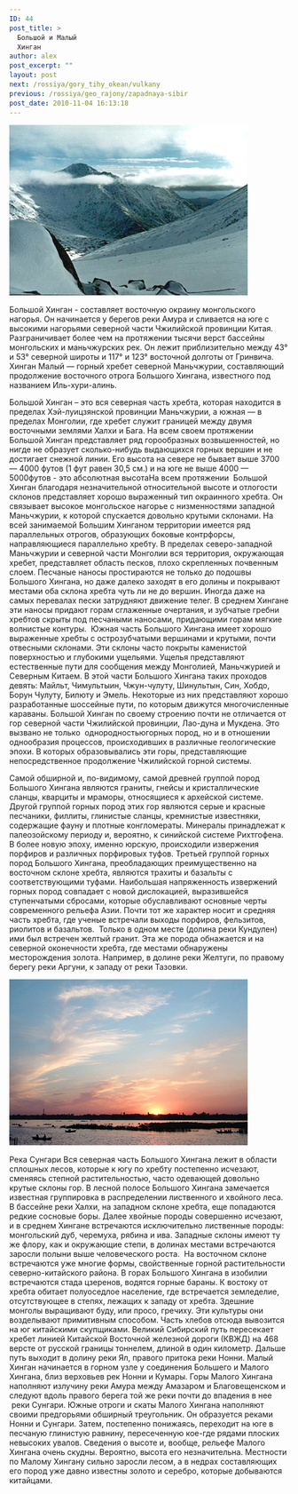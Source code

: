 ```yaml
---
ID: 44
post_title: >
  Большой и Малый
  Хинган
author: alex
post_excerpt: ""
layout: post
next: /rossiya/gory_tihy_okean/vulkany
previous: /rossiya/geo_rajony/zapadnaya-sibir
post_date: 2010-11-04 16:13:18
---
```


 

![](/img/book/512.jpg)

Большой Хинган - составляет восточную окраину монгольского нагорья. Он начинается у берегов реки Амура и сливается на юге с высокими нагорьями северной части Чжилийской провинции Китая.  Разграничивает более чем на протяжении тысячи верст бассейны монгольских и маньчжурских рек. Он лежит приблизительно между 43° и 53° северной широты и 117° и 123° восточной долготы от Гринвича. Хинган Малый — горный хребет северной Маньчжурии, составляющий продолжение восточного отрога Большого Хингана, известного под названием Иль-хури-алинь.
  
Большой Хинган – это вся северная часть хребта, которая находится в пределах Хэй-луицзянской провинции Маньчжурии, а южная — в пределах Монголии, где хребет служит границей между двумя восточными землями Халхи и Бага. На всем своем протяжении Большой Хинган представляет ряд горообразных возвышенностей, но нигде не образует сколько-нибудь выдающихся горных вершин и не достигает снежной линии. Его высота на севере не бывает выше 3700 — 4000 футов (1 фут равен 30,5 см.) и на юге не выше 4000 — 5000футов - это абсолютная высотаНа всем протяжении &nbsp;Большой Хинган благодаря незначительной относительной высоте и отлогости склонов представляет хорошо выраженный тип окраинного хребта. Он связывает высокое монгольское нагорье с низменностями западной Маньчжурии, к которой спускается довольно крутыми склонами. 
На всей занимаемой Большим Хинганом территории имеется ряд параллельных отрогов, образующих боковые контрфорсы, направляющиеся параллельно хребту. В пределах северо-западной Маньчжурии и северной части Монголии вся территория, окружающая хребет, представляет область песков, плохо скрепленных почвенным слоем. Песчаные наносы простираются не только до подошвы Большого Хингана, но даже далеко заходят в его долины и покрывают местами оба склона хребта чуть ли не до вершин. Иногда даже на самых перевалах пески затрудняют движение телег. В среднем Хингане эти наносы придают горам сглаженные очертания, и зубчатые гребни хребтов скрыты под песчаными наносами, придающими горам мягкие волнистые контуры.&nbsp;
Южная часть Большого Хингана имеет хорошо выраженные хребты с острозубчатыми вершинами и крутыми, почти отвесными склонами. Эти склоны часто покрыты каменистой поверхностью и глубокими ущельями. Ущелья представляют естественные пути для сообщения между Монголией, Маньчжурией и Северным Китаем. В этой части Большого Хингана таких проходов девять: Майльт, Чимультыин, Чжун-чулуту, Шинультын, Син, Хобдо, Борун Чулуту, Билюту и Эмель. Некоторые из них представляют хорошо разработанные шоссейные пути, по которым движутся многочисленные караваны.
Большой Хинган по своему строению почти не отличается от гор северной части Чжилийской провинции, Лао-дуна и Мукдена. Это вызвано не только &nbsp;однородностьюгорных пород, но и в отношении однообразия процессов, происходивших в различные геологические эпохи. В которых образовывались эти горы, представляющие непосредственное продолжение Чжилийской горной системы.  
  
Самой обширной и, по-видимому, самой древней группой пород Большого Хингана являются граниты, гнейсы и кристаллические сланцы, кварциты и мраморы, относящиеся к архейской системе. Другой группой горных пород этих гор являются серые и красные песчаники, филлиты, глинистые сланцы, кремнистые известняки, содержащие фауну и плотные конгломераты. Минералы принадлежат к палеозойскому периоду и, вероятно, к синийской системе Рихтгофена. В более новую эпоху, именно юрскую, происходили извержения порфиров и различных порфировых туфов. Третьей группой горных пород Большого Хингана, преобладающих преимущественно на восточном склоне хребта, являются трахиты и базальты с соответствующими туфами. 
Наибольшая напряженность извержений горных пород совпадает с новой дислокацией, выразившейся ступенчатыми сбросами, которые обуславливают основные черты современного рельефа Азии. Почти тот же характер носит и средняя часть хребта, где ученые встречали выходы порфиров, фельзитов, риолитов и базальтов.&nbsp; Только в одном месте (долина реки Кундулен) ими был встречен желтый гранит. Эта же порода обнажается и на северной оконечности хребта, где местами обнаружены месторождения золота. Например, в долине реки Желтуги, по правому берегу реки Аргуни, к западу от реки Тазовки. 


![](/img/text/Geogr_rai_ross/Gori_tihookeanskogo_pober/Hingai/reka_sungari.jpg)

Река Сунгари 
Вся северная часть Большого Хингана лежит в области сплошных лесов, которые к югу по хребту постепенно исчезают, сменяясь степной растительностью, часто одевающей довольно крутые склоны гор. В лесной полосе Большого Хингана замечается известная группировка в распределении лиственного и хвойного леса. В бассейне реки Халхи, на западном склоне хребта, еще попадаются редкие сосновые боры. Далее хвойные породы совершенно исчезают, и в среднем Хингане встречаются исключительно лиственные породы: монгольский дуб, черемуха, рябина и ива. Западные склоны имеют ту же флору, как и окружающие степи, в долинах местами встречаются заросли полыни выше человеческого роста.&nbsp; На восточном склоне встречаются уже многие формы, свойственные горной растительности северно-китайского района. В горах Большого Хингана в изобилии встречаются стада цзеренов, водятся горные бараны. К востоку от хребта обитает полуоседлое население, где встречается земледелие, отсутствующее в степях, лежащих к западу от хребта. Здешние монголы выращивают буду, или просо, гречиху. Эти культуры они возделывают примитивным способом. Часть хлебов отсюда вывозится на юг китайскими скупщиками. Великий Сибирский путь пересекает хребет линией Китайской Восточной железной дороги (КВЖД) на 468 версте от русской границы тоннелем, длиной в один километр. Дальше путь выходит в долину реки Ял, правого притока реки Нонни.
Малый Хинган начинается в горном узле у соединения Большего и Малого Хингана, близ верховьев рек Нонни и Кумары. Горы Малого Хингана наполняют излучину реки Амура между Амазаром и Благовещенском и следуют вдоль правого берега той же реки почти до впадения в нее &nbsp;реки Сунгари. Южные отроги и скаты Малого Хингана наполняют своими предгорьями обширный треугольник. Он образуется реками Нонни и Сунгари. Затем, постепенно понижаясь, переходит на юге в песчаную глинистую равнину, пересеченную кое-где рядами плоских невысоких увалов. Сведения о высоте и, вообще, рельефе Малого Хингана очень скудны. Вероятно, высота его незначительна. Местности по Малому Хингану сильно заросли лесом, а в недрах составляющих его пород уже давно известны золото и серебро, которые добываются китайцами.